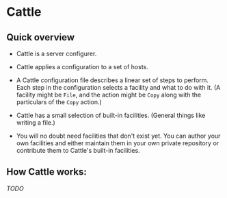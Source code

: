 # Cattle

## Quick overview

* Cattle is a server configurer.
* Cattle applies a configuration to a set of hosts.
* A Cattle configuration file describes a linear set of steps to perform. Each step in the configuration
    selects a facility and what to do with it. (A facility might be `File`, and
    the action might be `Copy` along with the particulars of the `Copy` action.)

* Cattle has a small selection of built-in facilities. (General things like writing a file.)
* You will no doubt need facilities that don't exist yet. You can author your own facilities and either maintain them in your own private repository or contribute them to Cattle's built-in facilities.


## How Cattle works:

_TODO_